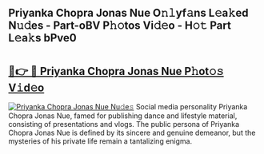 ## Priyanka Chopra Jonas Nue O𝚗𝚕yf𝚊ns L𝚎a𝚔ed N𝚞𝚍es - Part-oBV P𝚑𝚘tos Vi𝚍𝚎o - H𝚘𝚝 Part L𝚎a𝚔s bPve0

# <h2><a href="http://kf7b1us.oniu.top/?m=Priyanka+Chopra+Jonas+Nue">🔗👉 🔴 Priyanka Chopra Jonas Nue P𝚑ot𝚘𝚜 V𝚒d𝚎o</a></h2>

[![Priyanka Chopra Jonas Nue Nu𝚍e𝚜](https://i.imgur.com/0qMVB7G.gif)](http://kf7b1us.oniu.top/?m=Priyanka+Chopra+Jonas+Nue)
Social media personality Priyanka Chopra Jonas Nue, famed for publishing dance and lifestyle material, consisting of presentations and vlogs. The public persona of Priyanka Chopra Jonas Nue is defined by its sincere and genuine demeanor, but the mysteries of his private life remain a tantalizing enigma.  
